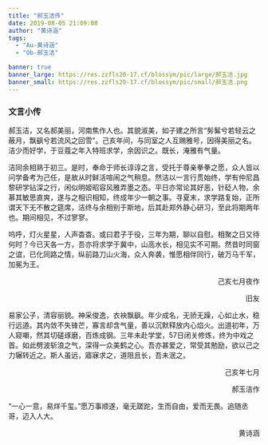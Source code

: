 ```yaml
---
title: "郝玉洁传"
date: 2019-08-05 21:09:08
author: "黄诗涵"
tags: 
  - "Au-黄诗涵"
  - "Ob-郝玉洁"

banner: true
banner_large: https://res.zzfls20-17.cf/blossym/pic/large/郝玉洁.jpg
banner_small: https://res.zzfls20-17.cf/blossym/pic/small/郝玉洁.png
---
```


<h3>文言小传</h3>
<p>郝玉洁，又名郝美丽，河南焦作人也。其貌淑美，如子建之所言&ldquo;髣髴兮若轻云之蔽月，飘飖兮若流风之回雪&rdquo;。己亥年间，与同室之人互赐雅号，因得美丽之名。洁少而好学，于豆蔻之年入特班求学，余因识之。既长，淹雅有气量。</p>
<p>洁同余相熟于初三。是时，奉命于师长谆谆之言，受托于尊亲拳拳之愿，众人皆以问学备考为己任，是故从时鲜活喧闹之气稍息。然洁以一言行贯始终，学有仲尼昌黎研学钻深之行，闲似明姬昭容风雅弄墨之态。平日亦常论其好恶，针砭人物，余慕其敏思直爽，遂与之相识相知，终成年少一朝之事。寻夏末，求学路复始，正所谓天下无不散之筵席，洁终与余相别于斯地，后其赴郑外静心研习，至此将期两年也。期间相见，不过寥寥。</p>
<p>呜呼，灯火星星，人声杳杳。或曰君子于役，三年为期，聊以自慰。相聚之日又待何时？今已天各一方，吾亦将求学于冀中，山高水长，相见实不可期。然昔时同窗之谊，已化同路之情，纵前路刀山火海，众人奔袭，惟愿相伴同行，破万马千军，加冕为王。</p>
<p style="text-align: right;">己亥七月夜作
<p style="text-align: right;">旧友
<p>易家公子，清容丽貌。神采俊逸，衣袂飘飖。年少成名，无骄无躁，心如止水，稳行远道。其内敛不失锋芒，寡言却含气量，善以沉默释放内心焰火。出道初年，万人窥嘲，然其切磋琢磨，百炼成钢。三年未赴学堂，57日闭关修炼，终为中戏之首。如此劈波斩浪之气，深得一众美鹤之心。吾亦甚爱之，常受其勉励，欲以己之力辗转近之。斯人虽远，寤寐求之，道阻且长，吾未泯之。</p>
<p style="text-align: right;">己亥年七月
<p style="text-align: right;">郝玉洁作</p>
<p>&ldquo;一心一意，易烊千玺。&rdquo;愿万事顺遂，毫无蹉跎，生而自由，爱而无畏。追随丞哥，迈入人大。</p>
<p style="text-align: right;">黄诗涵</p>
<p>&nbsp;</p>